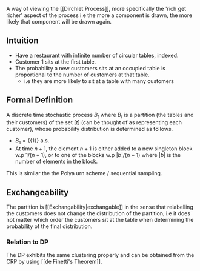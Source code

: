 A way of viewing the [[Dirchlet Process]], more specifically the 'rich get richer' aspect of the process i.e the more a component is drawn, the more likely that component will be drawn again.

## Intuition

- Have a restaurant with infinite number of circular tables, indexed. 
- Customer 1 sits at the first table.
- The probability a new customers sits at an occupied table is proportional to the number of customers at that table.
	- i.e they are more likely to sit at a table with many customers

## Formal Definition

A discrete time stochastic process $B_t$ where $B_t$ is a partition (the tables and their customers) of the set $[t]$ (can be thought of as representing each customer), whose probability distribution is determined as follows.

- $B_1 = \{ \{1\} \}$ a.s.
- At time $n+1$, the element $n+1$ is either added to a new singleton block w.p $1/(n+1)$, or to one of the blocks w.p $|b| / (n+1)$ where $|b|$ is the number of elements in the block.

This is similar the the Polya urn scheme / sequential sampling.

## Exchangeability

The partition is [[Exchangability|exchangable]] in the sense that relabelling the customers does not change the distribution of the partition, i.e it does not matter which order the customers sit at the table when determining the probability of the final distribution.

### Relation to DP

The DP exhibits the same clustering properly and can be obtained from the CRP by using [[de Finetti's Theorem]].





